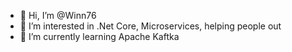 - 👋 Hi, I’m @Winn76
- 👀 I’m interested in .Net Core, Microservices, helping people out
- 🌱 I’m currently learning Apache Kaftka

<!---
Winn76/Winn76 is a ✨ special ✨ repository because its `README.md` (this file) appears on your GitHub profile.
You can click the Preview link to take a look at your changes.
--->
